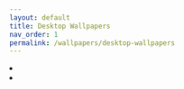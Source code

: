 ```yaml
---
layout: default
title: Desktop Wallpapers
nav_order: 1
permalink: /wallpapers/desktop-wallpapers
---
```


<div class="card">
  <div class="container">
  <lu>
    <li class="text-delta"><a href="https://the-back-room.github.io/wallpapers/desktop-wallpapers/anime"></a></li>
    <li class="text-delta"><a href="https://the-back-room.github.io/wallpapers/desktop-wallpapers/scenery"></a></li>
  </lu>
  </div>
</div>